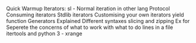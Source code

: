 Quick Warmup
Iterators:
    sl - Normal iteration in other lang
    Protocol
    Consuming iterators
    Stdlib iterators
    Customising your own iterators
    yield function
Generators
    Explained
    Different syntaxes
    slicing and zipping
    Ex for Seperete the concerns of what to work with what to do
    lines in a file
    itertools and python 3 - xrange
    